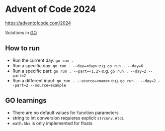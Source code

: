 # Advent of Code 2024
https://adventofcode.com/2024

Solutions in [GO](https://go.dev/learn/)

## How to run

* Run the current day: `go run .`
* Run a specific day: `go run . --day=<day>` e.g. `go run . --day=6`
* Run a specific part: `go run . --part=<1,2>` e.g. `go run . --day=2 --part=2`
* Run a different input: `go run . --source=<name>` e.g. `go run . --day=2 --part=2 --source=example`

## GO learnings

* There are no default values for function parameters
* string to int conversion requieres explicit `strconv.Atoi`
* `math.Abs` is only implemented for floats